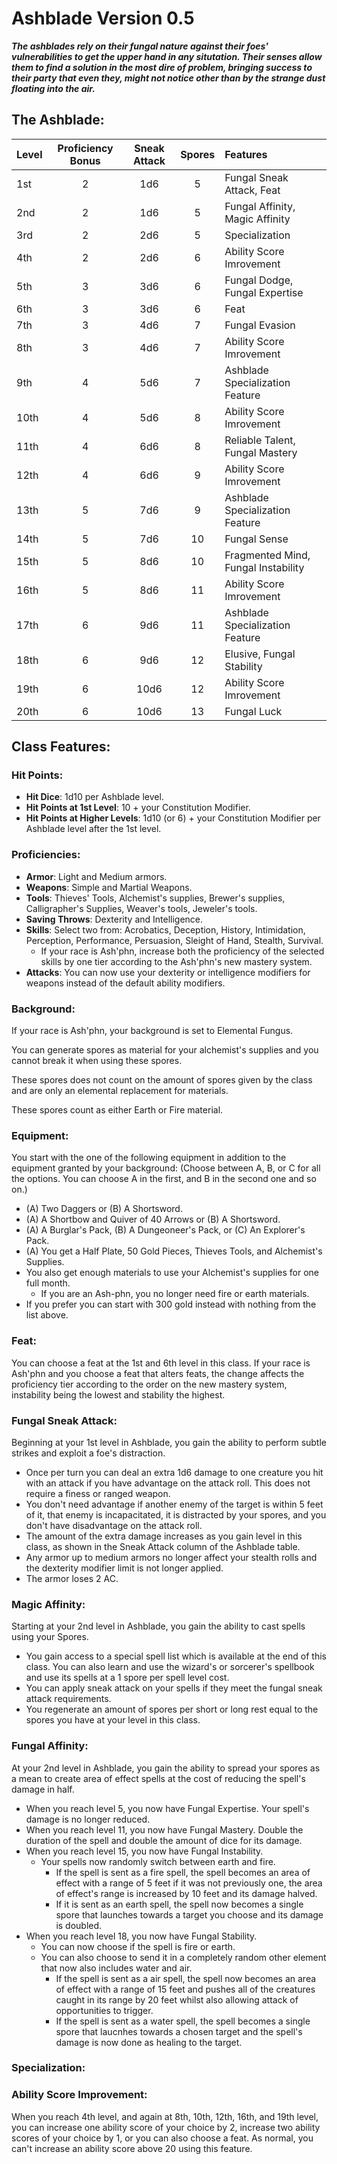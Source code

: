 # **Ashblade** Version **0.5**
***The ashblades rely on their fungal nature against their foes' vulnerabilities to get the upper hand in any situtation. Their senses allow them to find a solution in the most dire of problem, bringing success to their party that even they, might not notice other than by the strange dust floating into the air.***

## **The Ashblade:**

| Level | Proficiency Bonus | Sneak Attack | Spores | Features                            |
|:------|:-----------------:|:------------:|:------:|:------------------------------------|
| 1st   |         2         |     1d6      |   5    | Fungal Sneak Attack, Feat           |
| 2nd   |         2         |     1d6      |   5    | Fungal Affinity, Magic Affinity     |
| 3rd   |         2         |     2d6      |   5    | Specialization                      |
| 4th   |         2         |     2d6      |   6    | Ability Score Imrovement            |
| 5th   |         3         |     3d6      |   6    | Fungal Dodge, Fungal Expertise      |
| 6th   |         3         |     3d6      |   6    | Feat                                |
| 7th   |         3         |     4d6      |   7    | Fungal Evasion                      |
| 8th   |         3         |     4d6      |   7    | Ability Score Imrovement            |
| 9th   |         4         |     5d6      |   7    | Ashblade Specialization Feature     |
| 10th  |         4         |     5d6      |   8    | Ability Score Imrovement            |
| 11th  |         4         |     6d6      |   8    | Reliable Talent, Fungal Mastery     |
| 12th  |         4         |     6d6      |   9    | Ability Score Imrovement            |
| 13th  |         5         |     7d6      |   9    | Ashblade Specialization Feature     |
| 14th  |         5         |     7d6      |   10   | Fungal Sense                        |
| 15th  |         5         |     8d6      |   10   | Fragmented Mind, Fungal Instability |
| 16th  |         5         |     8d6      |   11   | Ability Score Imrovement            |
| 17th  |         6         |     9d6      |   11   | Ashblade Specialization Feature     |
| 18th  |         6         |     9d6      |   12   | Elusive, Fungal Stability           |
| 19th  |         6         |     10d6     |   12   | Ability Score Imrovement            |
| 20th  |         6         |     10d6     |   13   | Fungal Luck                         |


## **Class Features:**
### **Hit Points**:
- **Hit Dice**: 1d10 per Ashblade level.
- **Hit Points at 1st Level**: 10 + your Constitution Modifier.
- **Hit Points at Higher Levels**: 1d10 (or 6) + your Constitution Modifier per Ashblade level after the 1st level.

### **Proficiencies**:
- **Armor**: Light and Medium armors.
- **Weapons**: Simple and Martial Weapons.
- **Tools**: Thieves' Tools, Alchemist's supplies, Brewer's supplies, Calligrapher's Supplies, Weaver's tools, Jeweler's tools.
- **Saving Throws**: Dexterity and Intelligence.
- **Skills**: Select two from: Acrobatics, Deception, History, Intimidation, Perception, Performance, Persuasion, Sleight of Hand, Stealth, Survival.
  - If your race is Ash'phn, increase both the proficiency of the selected skills by one tier according to the Ash'phn's new mastery system.
- **Attacks**: You can now use your dexterity or intelligence modifiers for weapons instead of the default ability modifiers.

### **Background**:
If your race is Ash'phn, your background is set to Elemental Fungus.

You can generate spores as material for your alchemist's supplies and you cannot break it when using these spores.

These spores does not count on the amount of spores given by the class and are only an elemental replacement for materials.

These spores count as either Earth or Fire material.

### **Equipment**:
You start with the one of the following equipment in addition to the equipment granted by your background:
(Choose between A, B, or C for all the options. You can choose A in the first, and B in the second one and so on.)
- (A) Two Daggers or (B) A Shortsword.
- (A) A Shortbow and Quiver of 40 Arrows or (B) A Shortsword.
- (A) A Burglar's Pack, (B) A Dungeoneer's Pack, or (C) An Explorer's Pack.
- (A) You get a Half Plate, 50 Gold Pieces, Thieves Tools, and Alchemist's Supplies.
- You also get enough materials to use your Alchemist's supplies for one full month.
    - If you are an Ash-phn, you no longer need fire or earth materials.
- If you prefer you can start with 300 gold instead with nothing from the list above.

### **Feat**:
You can choose a feat at the 1st and 6th level in this class.
If your race is Ash'phn and you choose a feat that alters feats, the change affects the proficiency tier according to the order on the new mastery system, instability being the lowest and stability the highest.

### **Fungal Sneak Attack**:
Beginning at your 1st level in Ashblade, you gain the ability to perform subtle strikes and exploit a foe's distraction.
- Once per turn you can deal an extra 1d6 damage to one creature you hit with an attack if you have advantage on the attack roll. This does not require a finess or ranged weapon.
- You don't need advantage if another enemy of the target is within 5 feet of it, that enemy is incapacitated, it is distracted by your spores, and you don't have disadvantage on the attack roll.
- The amount of the extra damage increases as you gain level in this class, as shown in the Sneak Attack column of the Ashblade table.
- Any armor up to medium armors no longer affect your stealth rolls and the dexterity modifier limit is not longer applied.
- The armor loses 2 AC.

### **Magic Affinity**:
Starting at your 2nd level in Ashblade, you gain the ability to cast spells using your Spores.
- You gain access to a special spell list which is available at the end of this class. You can also learn and use the wizard's or sorcerer's spellbook and use its spells at a 1 spore per spell level cost.
- You can apply sneak attack on your spells if they meet the fungal sneak attack requirements.
- You regenerate an amount of spores per short or long rest equal to the spores you have at your level in this class.

### **Fungal Affinity**:
At your 2nd level in Ashblade, you gain the ability to spread your spores as a mean to create area of effect spells at the cost of reducing the spell's damage in half.
- When you reach level 5, you now have Fungal Expertise. Your spell's damage is no longer reduced.
- When you reach level 11, you now have Fungal Mastery. Double the duration of the spell and double the amount of dice for its damage.
- When you reach level 15, you now have Fungal Instability.
  - Your spells now randomly switch between earth and fire.
    - If the spell is sent as a fire spell, the spell becomes an area of effect with a range of 5 feet if it was not previously one, the area of effect's range is increased by 10 feet and its damage halved.
    - If it is sent as an earth spell, the spell now becomes a single spore that launches towards a target you choose and its damage is doubled.
- When you reach level 18, you now have Fungal Stability.
  - You can now choose if the spell is fire or earth.
  - You can also choose to send it in a completely random other element that now also includes water and air.
    - If the spell is sent as a air spell, the spell now becomes an area of effect with a range of 15 feet and pushes all of the creatures caught in its range by 20 feet whilst also allowing attack of opportunities to trigger.
    - If the spell is sent as a water spell, the spell becomes a single spore that laucnhes towards a chosen target and the spell's damage is now done as healing to the target.

### **Specialization**:

### **Ability Score Improvement**:
When you reach 4th level, and again at 8th, 10th, 12th, 16th, and 19th level, you can increase one ability score of your choice by 2, increase two ability scores of your choice by 1, or you can also choose a feat. As normal, you can't increase an ability score above 20 using this feature.
